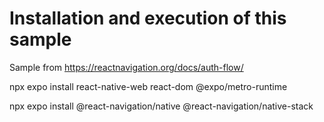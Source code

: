 # Installation and execution of this sample

Sample from https://reactnavigation.org/docs/auth-flow/

npx expo install react-native-web react-dom @expo/metro-runtime

 npx expo install @react-navigation/native @react-navigation/native-stack


